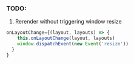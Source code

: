 ### TODO:
1. Rerender without triggering window resize
```js
onLayoutChange={(layout, layouts) => {
    this.onLayoutChange(layout, layouts)
    window.dispatchEvent(new Event('resize'))
  }
}
```